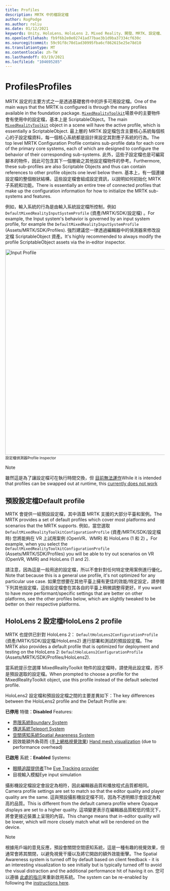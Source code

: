```yaml
---
title: Profiles
description: MRTK 中的檔設定檔
author: RogPodge
ms.author: roliu
ms.date: 01/12/2021
keywords: Unity、HoloLens、HoloLens 2、Mixed Reality、開發、MRTK、設定檔、
ms.openlocfilehash: fb9f6b2e0e02741ad77bae3b1d9ba37334cf630c
ms.sourcegitcommit: 59c91f8c70d1ad30995fba6cf862615e25e78d10
ms.translationtype: MT
ms.contentlocale: zh-TW
ms.lasthandoff: 03/19/2021
ms.locfileid: "104695285"
---
```

# <a name="profiles"></a><span data-ttu-id="c40b6-104">Profiles</span><span class="sxs-lookup"><span data-stu-id="c40b6-104">Profiles</span></span>

<span data-ttu-id="c40b6-105">MRTK 設定的主要方式之一是透過基礎套件中的許多可用設定檔。</span><span class="sxs-lookup"><span data-stu-id="c40b6-105">One of the main ways that the MRTK is configured is through the many profiles available in the foundation package.</span></span> <span data-ttu-id="c40b6-106">[`MixedRealityToolkit`](xref:Microsoft.MixedReality.Toolkit.MixedRealityToolkit)場景中的主要物件會有使用中的設定檔，基本上是 ScriptableObject。</span><span class="sxs-lookup"><span data-stu-id="c40b6-106">The main [`MixedRealityToolkit`](xref:Microsoft.MixedReality.Toolkit.MixedRealityToolkit) object in a scene will have the active profile, which is essentially a ScriptableObject.</span></span> <span data-ttu-id="c40b6-107">最上層的 MRTK 設定檔包含主要核心系統每個核心的子設定檔資料，每一個核心系統都是設計來設定其對應子系統的行為。</span><span class="sxs-lookup"><span data-stu-id="c40b6-107">The top level MRTK Configuration Profile contains sub-profile data for each core of the primary core systems, each of which are designed to configure the behavior of their corresponding sub-systems.</span></span> <span data-ttu-id="c40b6-108">此外，這些子設定檔也是可編寫腳本的物件，因此可包含其下一個層級之其他設定檔物件的參考。</span><span class="sxs-lookup"><span data-stu-id="c40b6-108">Furthermore, these sub-profiles are also Scriptable Objects and thus can contain references to other profile objects one level below them.</span></span> <span data-ttu-id="c40b6-109">基本上，有一個連線設定檔的整個樹狀結構，這些設定檔會組成設定資訊，以說明如何初始化 MRTK 子系統和功能。</span><span class="sxs-lookup"><span data-stu-id="c40b6-109">There is essentially an entire tree of connected profiles that make up the configuration information for how to initialize the MRTK sub-systems and features.</span></span>

<span data-ttu-id="c40b6-110">例如，輸入系統的行為是由輸入系統設定檔所控制，例如 `DefaultMixedRealityInputSystemProfile` (資產/MRTK/SDK/設定檔) 。</span><span class="sxs-lookup"><span data-stu-id="c40b6-110">For example, the Input system's behavior is governed by an input system profile, for example the `DefaultMixedRealityInputSystemProfile` (Assets/MRTK/SDK/Profiles).</span></span> <span data-ttu-id="c40b6-111">強烈建議您一律透過編輯器中的偵測器來修改設定檔 ScriptableObject 資產。</span><span class="sxs-lookup"><span data-stu-id="c40b6-111">It's highly recommended to always modify the profile ScriptableObject assets via the in-editor inspector.</span></span>

<img src="../Images/Profiles/input_profile.png" width="650px" alt="Input Profile" style="display:block;">
<span data-ttu-id="c40b6-112"><sup>設定檔偵測器</sup></span><span class="sxs-lookup"><span data-stu-id="c40b6-112"><sup>Profile Inspector</sup></span></span>

> [!NOTE]
> <span data-ttu-id="c40b6-113">雖然這是為了讓設定檔可在執行時間交換，但 [目前無法運作](https://github.com/microsoft/MixedRealityToolkit-Unity/issues/4289)</span><span class="sxs-lookup"><span data-stu-id="c40b6-113">While it is intended that profiles can be swapped out at runtime, this [currently does not work](https://github.com/microsoft/MixedRealityToolkit-Unity/issues/4289)</span></span>

## <a name="default-profile"></a><span data-ttu-id="c40b6-114">預設設定檔</span><span class="sxs-lookup"><span data-stu-id="c40b6-114">Default profile</span></span>

<span data-ttu-id="c40b6-115">MRTK 會提供一組預設設定檔，其中涵蓋 MRTK 支援的大部分平臺和案例。</span><span class="sxs-lookup"><span data-stu-id="c40b6-115">The MRTK provides a set of default profiles which cover most platforms and scenarios that the MRTK supports.</span></span> <span data-ttu-id="c40b6-116">例如，當您選取 `DefaultMixedRealityToolkitConfigurationProfile` (資產/MRTK/SDK/設定檔時) 您將能夠在 VR 上試用案例 (OpenVR、WMR) 和 HoloLens (1 和 2) 。</span><span class="sxs-lookup"><span data-stu-id="c40b6-116">For example, when you select the `DefaultMixedRealityToolkitConfigurationProfile` (Assets/MRTK/SDK/Profiles) you will be able to try out scenarios on VR (OpenVR, WMR) and HoloLens (1 and 2).</span></span>

<span data-ttu-id="c40b6-117">請注意，因為這是一般用途的設定檔，所以不會針對任何特定使用案例進行優化。</span><span class="sxs-lookup"><span data-stu-id="c40b6-117">Note that because this is a general use profile, it's not optimized for any particular use case.</span></span> <span data-ttu-id="c40b6-118">如果您想要在其他平臺上擁有更佳的效能/特定設定，請參閱下列其他設定檔，這些設定檔會在其各自的平臺上稍微調整得更好。</span><span class="sxs-lookup"><span data-stu-id="c40b6-118">If you want to have more performant/specific settings that are better on other platforms, see the other profiles below, which are slightly tweaked to be better on their respective platforms.</span></span>

## <a name="hololens-2-profile"></a><span data-ttu-id="c40b6-119">HoloLens 2 設定檔</span><span class="sxs-lookup"><span data-stu-id="c40b6-119">HoloLens 2 profile</span></span>

<span data-ttu-id="c40b6-120">MRTK 也提供已針對 HoloLens 2： `DefaultHoloLens2ConfigurationProfile` (資產/MRTK/SDK/設定檔/HoloLens2) 進行部署和測試的預設設定檔。</span><span class="sxs-lookup"><span data-stu-id="c40b6-120">The MRTK also provides a default profile that is optimized for deployment and testing on the HoloLens 2: `DefaultHoloLens2ConfigurationProfile` (Assets/MRTK/SDK/Profiles/HoloLens2).</span></span>

<span data-ttu-id="c40b6-121">當系統提示您選擇 MixedRealityToolkit 物件的設定檔時，請使用此設定檔，而不是預設選取的設定檔。</span><span class="sxs-lookup"><span data-stu-id="c40b6-121">When prompted to choose a profile for the MixedRealityToolkit object, use this profile instead of the default selected profile.</span></span>

<span data-ttu-id="c40b6-122">HoloLens2 設定檔和預設設定檔之間的主要差異如下：</span><span class="sxs-lookup"><span data-stu-id="c40b6-122">The key differences between the HoloLens2 profile and the Default Profile are:</span></span>

<span data-ttu-id="c40b6-123">**已停用** 特徵：</span><span class="sxs-lookup"><span data-stu-id="c40b6-123">**Disabled** Features:</span></span>

- [<span data-ttu-id="c40b6-124">界限系統</span><span class="sxs-lookup"><span data-stu-id="c40b6-124">Boundary System</span></span>](../Boundary/BoundarySystemGettingStarted.md)
- [<span data-ttu-id="c40b6-125">傳送系統</span><span class="sxs-lookup"><span data-stu-id="c40b6-125">Teleport System</span></span>](../TeleportSystem/Overview.md)
- [<span data-ttu-id="c40b6-126">空間感知系統</span><span class="sxs-lookup"><span data-stu-id="c40b6-126">Spatial Awareness System</span></span>](../SpatialAwareness/SpatialAwarenessGettingStarted.md)
- <span data-ttu-id="c40b6-127">因效能額外負荷而 ([手上網格視覺效果](../Input/HandTracking.md)) </span><span class="sxs-lookup"><span data-stu-id="c40b6-127">[Hand mesh visualization](../Input/HandTracking.md) (due to performance overhead)</span></span>

<span data-ttu-id="c40b6-128">**已啟用** 系統：</span><span class="sxs-lookup"><span data-stu-id="c40b6-128">**Enabled** Systems:</span></span>

- <span data-ttu-id="c40b6-129">[眼睛追蹤提供者](../EyeTracking/EyeTracking_Main.md)</span><span class="sxs-lookup"><span data-stu-id="c40b6-129">The [Eye Tracking provider](../EyeTracking/EyeTracking_Main.md)</span></span>
- <span data-ttu-id="c40b6-130">目視輸入模擬</span><span class="sxs-lookup"><span data-stu-id="c40b6-130">Eye input simulation</span></span>

<span data-ttu-id="c40b6-131">攝影機設定檔設定會設定為相符，因此編輯器品質和播放程式品質都相同。</span><span class="sxs-lookup"><span data-stu-id="c40b6-131">Camera profile settings are set to match so that the editor quality and player quality are the same.</span></span> <span data-ttu-id="c40b6-132">這與預設攝影機設定檔不同，因為不透明顯示會設定為較高的品質。</span><span class="sxs-lookup"><span data-stu-id="c40b6-132">This is different from the default camera profile where Opaque displays are set to a higher quality.</span></span> <span data-ttu-id="c40b6-133">這項變更表示在編輯器品質較低的情況下，將會更接近裝置上呈現的內容。</span><span class="sxs-lookup"><span data-stu-id="c40b6-133">This change means that in-editor quality will be lower, which will more closely match what will be rendered on the device.</span></span>

> [!NOTE]
> <span data-ttu-id="c40b6-134">根據用戶端的意見反應，預設會關閉空間感知系統，這是一種有趣的視覺效果，但通常會將其關閉，以避免視覺干擾以及將它開啟的額外效能衝擊。</span><span class="sxs-lookup"><span data-stu-id="c40b6-134">The Spatial Awareness system is turned off by default based on client feedback - it is an interesting visualization to see initially but is typically turned off to avoid the visual distraction and the additional performance hit of having it on.</span></span> <span data-ttu-id="c40b6-135">您可以遵循 [此處的指示](../SpatialAwareness/SpatialAwarenessGettingStarted.md)來重新啟用系統。</span><span class="sxs-lookup"><span data-stu-id="c40b6-135">The system can be re-enabled by following the [instructions here](../SpatialAwareness/SpatialAwarenessGettingStarted.md).</span></span>
